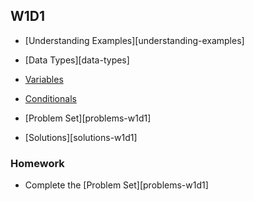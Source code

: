 ## W1D1

+ [Understanding Examples][understanding-examples]
+ [Data Types][data-types]
+ [Variables][variables]
+ [Conditionals][conditionals]


+ [Problem Set][problems-w1d1]
+ [Solutions][solutions-w1d1]

### Homework

+ Complete the [Problem Set][problems-w1d1]

[Understanding Examples]: ./notes/understanding_examples.md
[Data Types]: ./notes/data_types.md
[Variables]: ./notes/variables.md
[Conditionals]: ./notes/conditionals.md
[Problem Set]: ./problems/problems_w1d1.md

